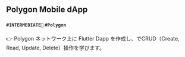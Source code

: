 ## Polygon Mobile dApp

#### `#INTERMEDIATE🐥` `#Polygon`

👉 Polygon ネットワーク上に Flutter Dapp を作成し、でCRUD（Create, Read, Update, Delete）操作を学びます。
